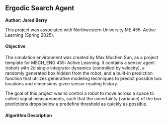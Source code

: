 ## Ergodic Search Agent
**Author: Jared Berry**

This project was associated with Northwestern University ME 455: Active Learning (Spring 2025).

#### Objective
The simulation environment was created by Max Muchen Sun, as a project template for MECH_ENG 455: Active Learning. It contains a sensor agent (robot) with 2d single integrator dynamics (controlled by velocity), a randomly generated box hidden from the robot, and a built-in prediction function that utilizes generative modeling techniques to predict possible box locations and dimensions given sensor reading history. 

The goal of this project was to control a robot to move across a space to collect signal measurements, such that the uncertainty (variance) of the box predictions drops below a predefine threshold as quickly as possible.

#### Algorithm Description
